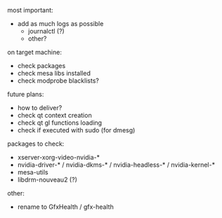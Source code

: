 most important:
- add as much logs as possible
  - journalctl (?)
  - other?

on target machine:
- check packages
- check mesa libs installed
- check modprobe blacklists?

future plans:
- how to deliver?
- check qt context creation
- check qt gl functions loading
- check if executed with sudo (for dmesg)

packages to check:
- xserver-xorg-video-nvidia-*
- nvidia-driver-* / nvidia-dkms-* / nvidia-headless-* / nvidia-kernel-*
- mesa-utils
- libdrm-nouveau2 (?)

other:
- rename to GfxHealth / gfx-health